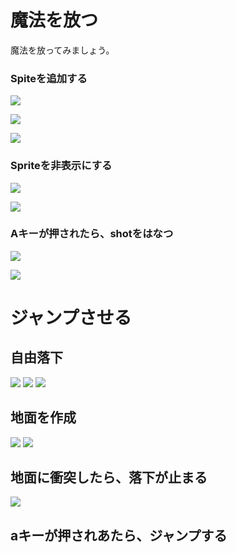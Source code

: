 # 魔法を放つ

魔法を放ってみましょう。

### Spiteを追加する
![](new_sprite_001.png)

![](new_sprite_002.png)

![](new_sprite_003.png)



### Spriteを非表示にする
![](newsprite_script_hide_001.png)

![](newsprite_script_001.png)


### Aキーが押されたら、shotをはなつ
![](newsprite_script_shot_001.png)

![](newsprite_script_shot_002.png)


# ジャンプさせる

## 自由落下

![](newsprite_script_jump_001.png)
![](newsprite_script_jump_002.png)
![](newsprite_script_jump_003.png)

## 地面を作成

![](newsprite_script_jump_004.png)
![](newsprite_script_jump_005.png)

## 地面に衝突したら、落下が止まる
![](newsprite_script_jump_006.png)

## aキーが押されあたら、ジャンプする

